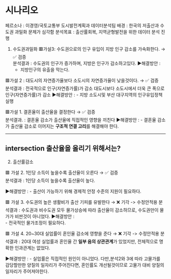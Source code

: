 # 시나리오
페르소나 : 이경영/국토교통부 도시발전계획과 데이터분석팀
배경 : 한국의 저출산과 수도권 과밀화 문제가 심각함
분석목표 : 출산률회복, 지역균형발전을 위한 데이터 분석 진행



1. 수도권과밀화
🟥가설3: 수도권으로의 인구 유입이 지방 인구 감소를 가속화한다.  → ✅ 검증  
분석결과 : 수도권의 인구가 증가하며, 지방은 인구가 감소하고있다.
▶해결방안 : 
    - 지방인구의 유출을 막는다.

🟥가설 2 : 대도시의 자연증가율보다 소도시의 자연증가율이 낮을것이다. → ✅ 검증  
분석결과 : 전국적으로 인구(자연증가률)가 감소
        대도시보다 소도시에서 더욱 큰 폭으로 인구(자연증가률)가 감소
▶해결방안 : 
    - 지방 소도시및 부산 대구지역의 인구유입정책 실행


🟥가설 1. 결혼율이 출산율을 결정한다 → ✅ 검증  
분석결과. : 결혼율 감소가 출산율에 직접적인 영향을 끼친다
▶해결방안 : 
    - 결혼율 감소가 출산율 감소로 이어지는 **구조적 연결 고리**를 해결해야 한다.



-----------------------------------------------------    
intersection
출산율을 올리기 위해서는?
-----------------------------------------------------    

2. 출산률감소

🟥 가설 2. 1인당 소득이 높을수록 출산율이 오른다 → ✅ 검증  
분석결과 :  1인당 소득이 높을수록 출산율이 높다. 

▶해결방안 : 
    - 출산이 가능하기 위해 경제적 안정 수준의 지원이 필요하다.

🟥 가설 3. 수도권의 높은 생활비가 출산 기피를 유발한다 → ❌ 기각 -> 수정안적용 
분석결과 : 수도권과 비수도권 모두 물가상승에 따라 출산율이 감소하므로, 수도권만이 물가가 비싼것이 아니었다.
▶해결방안 :  
    - 전국적인 물가조정이 필요하다.


🟥 가설 4. 20~30대 실업률이 혼인율 감소에 영향을 준다 → ❌ 기각  -> 수정안적용 
분석결과 :  20대 여성 실업률과 혼인율 간 **일부 음의 상관관계**가 있었지만,  전체적으로 명확한 인과관계는 없었다.

▶해결방안 : 
    - 실업률은 직접적인 원인이 아니었다.
      다만,분석2와 3에 따라 고물가를 감당할만한 양질의 일자리가 주어진다면, 
      혼인률도 개선될것이므로 고물가 대비 양질의 일자리가 주어져야한다.

